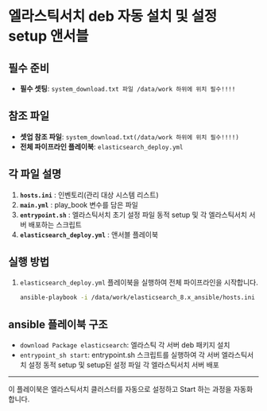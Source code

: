 # 엘라스틱서치 deb 자동 설치 및 설정 setup 앤서블

## 필수 준비

- **필수 셋팅**: `system_download.txt 파일 /data/work 하위에 위치 필수!!!!`

## 참조 파일

- **셋업 참조 파일**: `system_download.txt(/data/work 하위에 위치 필수!!!!)`
- **전체 파이프라인 플레이북**: `elasticsearch_deploy.yml`

## 각 파일 설명

1. **`hosts.ini`** : 인벤토리(관리 대상 시스템 리스트)
2. **`main.yml`** : play_book 변수를 담은 파일
3. **`entrypoint.sh`** : 엘라스틱서치 초기 설정 파일 동적 setup 및 각 엘라스틱서치 서버 배포하는 스크립트
4. **`elasticsearch_deploy.yml`** : 앤서블 플레이북

## 실행 방법

1. `elasticsearch_deploy.yml` 플레이북을 실행하여 전체 파이프라인을 시작합니다.
   ```sh
   ansible-playbook -i /data/work/elasticsearch_8.x_ansible/hosts.ini /data/work/elasticsearch_8.x_ansible/elasticsearch_deploy.yml
   ```

## ansible 플레이북 구조

- `download Package elasticsearch`: 엘라스틱 각 서버 deb 패키지 설치
- `entrypoint_sh start`: entrypoint.sh 스크립트를 실행하여 각 서버 엘라스틱서치 설정 동적 setup 및 setup된 설정 파일 각 엘라스틱서치 서버 배포

---

이 플레이북은 엘라스틱서치 클러스터를 자동으로 설정하고 Start 하는 과정을 자동화 합니다.
